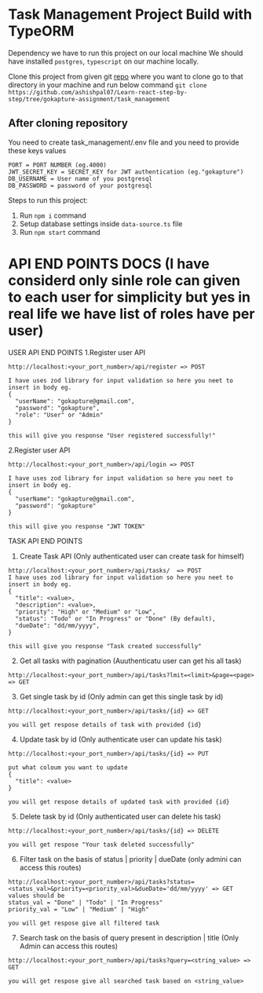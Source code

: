 # Task Management Project Build with TypeORM

Dependency we have to run this project on our local machine
We should have installed `postgres`, `typescript` on our machine locally.

Clone this project from given git [repo](https://github.com/ashishpal07/Learn-react-step-by-step/tree/gokapture-assignment/task_management) where you want to clone go to that directory in your machine and run below command
`git clone https://github.com/ashishpal07/Learn-react-step-by-step/tree/gokapture-assignment/task_management`

## After cloning repository

You need to create task_management/.env file and you need to provide these keys values
```
PORT = PORT NUMBER (eg.4000)
JWT_SECRET_KEY = SECRET_KEY for JWT authentication (eg."gokapture")
DB_USERNAME = User name of you postgresql
DB_PASSWORD = password of your postgresql
```

Steps to run this project:

1. Run `npm i` command
2. Setup database settings inside `data-source.ts` file
3. Run `npm start` command

# API END POINTS DOCS  (I have considerd only sinle role can given to each user for simplicity but yes in real life we have list of roles have per user)
USER API END POINTS
1.Register user API
```
http://localhost:<your_port_number>/api/register => POST

I have uses zod library for input validation so here you neet to insert in body eg.
{
  "userName": "gokapture@gmail.com",
  "password": "gokapture",
  "role": "User" or "Admin"
}

this will give you response "User registered successfully!"
```

2.Register user API
```
http://localhost:<your_port_number>/api/login => POST

I have uses zod library for input validation so here you neet to insert in body eg.
{
  "userName": "gokapture@gmail.com",
  "password": "gokapture"
}

this will give you response "JWT TOKEN"
```

TASK API END POINTS
1. Create Task API (Only authenticated user can create task for himself)
```
http://localhost:<your_port_number>/api/tasks/  => POST
I have uses zod library for input validation so here you neet to insert in body eg.
{
  "title": <value>,
  "description": <value>,
  "priority": "High" or "Medium" or "Low",
  "status": "Todo" or "In Progress" or "Done" (By default),
  "dueDate": "dd/mm/yyyy",
}

this will give you response "Task created successfully"
```

2. Get all tasks with pagination (Auuthenticatu user can get his all task)
```
http://localhost:<your_port_number>/api/tasks?lmit=<limit>&page=<page>  => GET
```

3. Get single task by id (Only admin can get this single task by id)
```
http://localhost:<your_port_number>/api/tasks/{id} => GET

you will get respose details of task with provided {id}
```

4. Update task by id (Only authenticate user can update his task)
```
http://localhost:<your_port_number>/api/tasks/{id} => PUT

put what coloum you want to update
{
  "title": <value>
}

you will get respose details of updated task with provided {id}
```

5. Delete task by id (Only authenticated user can delete his task)
```
http://localhost:<your_port_number>/api/tasks/{id} => DELETE

you will get respose "Your task deleted successfully"
```

6. Filter task on the basis of status | priority | dueDate (only admini can access this routes)
```
http://localhost:<your_port_number>/api/tasks?status=<status_val>&priority=<priority_val>&dueDate='dd/mm/yyyy' => GET
values should be
status_val = "Done" | "Todo" | "In Progress"
priority_val = "Low" | "Medium" | "High"

you will get respose give all filtered task
```

7. Search task on the basis of query present in description | title (Only Admin can access this routes)
```
http://localhost:<your_port_number>/api/tasks?query=<string_value> => GET

you will get respose give all searched task based on <string_value>
```

